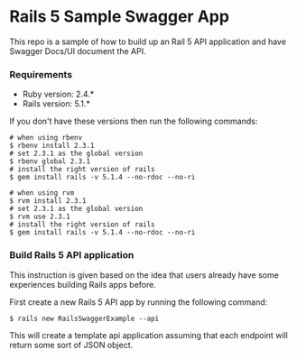 # Rails 5 Sample Swagger App

This repo is a sample of how to build up an Rail 5 API application and have Swagger Docs/UI document the API.

### Requirements

 * Ruby version: 2.4.*
 * Rails version: 5.1.*

 If you don't have these versions then run the following commands:

 ```
# when using rbenv
$ rbenv install 2.3.1
# set 2.3.1 as the global version
$ rbenv global 2.3.1
# install the right version of rails
$ gem install rails -v 5.1.4 --no-rdoc --no-ri
 ```

```
# when using rvm
$ rvm install 2.3.1
# set 2.3.1 as the global version
$ rvm use 2.3.1
# install the right version of rails
$ gem install rails -v 5.1.4 --no-rdoc --no-ri
```

### Build Rails 5 API application

This instruction is given based on the idea that users already have some experiences building Rails apps before. 

First create a new Rails 5 API app by running the following command:

```
$ rails new RailsSwaggerExample --api
```

This will create a template api application assuming that each endpoint will return some sort of JSON object.



